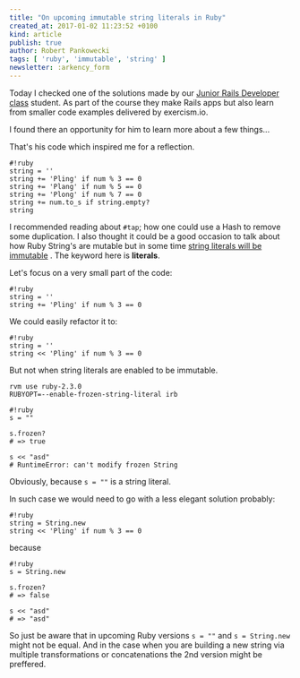 ```yaml
---
title: "On upcoming immutable string literals in Ruby"
created_at: 2017-01-02 11:23:52 +0100
kind: article
publish: true
author: Robert Pankowecki
tags: [ 'ruby', 'immutable', 'string' ]
newsletter: :arkency_form
---
```


Today I checked one of the solutions made by our [Junior Rails Developer class](/junior-rails-developer/)
student. As part of the course they make Rails apps but also learn from smaller
code examples delivered by exercism.io.

I found there an opportunity for him to learn more about a few things...

<!-- more -->

That's his code which inspired me for a reflection.

```
#!ruby
string = ''
string += 'Pling' if num % 3 == 0
string += 'Plang' if num % 5 == 0
string += 'Plong' if num % 7 == 0
string += num.to_s if string.empty?
string
```

I recommended reading about `#tap`; how one could use a Hash to remove some duplication.
I also thought it could be a good occasion to talk about how Ruby String's are mutable
but in some time [string literals will be immutable](https://bugs.ruby-lang.org/issues/11473)
. The keyword here is **literals**.


Let's focus on a very small part of the code:

```
#!ruby
string = ''
string += 'Pling' if num % 3 == 0
```

We could easily refactor it to:

```
#!ruby
string = ''
string << 'Pling' if num % 3 == 0
```

But not when string literals are enabled to be immutable.

```
rvm use ruby-2.3.0
RUBYOPT=--enable-frozen-string-literal irb
```

```
#!ruby
s = ""

s.frozen?
# => true 

s << "asd"
# RuntimeError: can't modify frozen String
```

Obviously, because `s = ""` is a string literal.

In such case we would need to go with a less elegant solution probably:

```
#!ruby
string = String.new
string << 'Pling' if num % 3 == 0
```

because

```
#!ruby
s = String.new

s.frozen?
# => false

s << "asd"
# => "asd"
```

So just be aware that in upcoming Ruby versions `s = ""` and
`s = String.new` might not be equal. And in the case when you
are building a new string via multiple transformations or
concatenations the 2nd version might be preffered.
